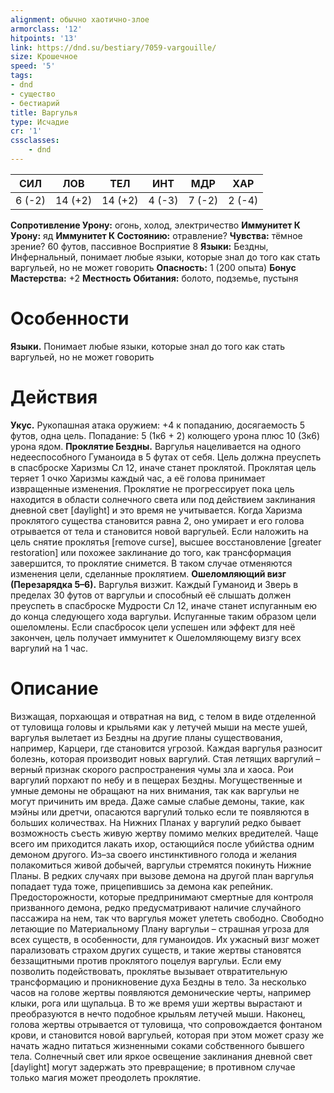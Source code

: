 ```yaml
---
alignment: обычно хаотично-злое
armorclass: '12'
hitpoints: '13'
link: https://dnd.su/bestiary/7059-vargouille/
size: Крошечное
speed: '5'
tags:
- dnd
- существо
- бестиарий
title: Варгулья
type: Исчадие
cr: '1'
cssclasses:
    - dnd
---
```



| СИЛ | ЛОВ | ТЕЛ | ИНТ | МДР | ХАР |
|---|---|---|---|---|---|
| 6 (-2) | 14 (+2) | 14 (+2) | 4 (-3) | 7 (-2) | 2 (-4) |
**Сопротивление Урону:** огонь, холод, электричество
**Иммунитет К Урону:** яд
**Иммунитет К Состоянию:** отравление?
**Чувства:** тёмное зрение? 60 футов, пассивное Восприятие 8
**Языки:** Бездны, Инфернальный, понимает любые языки, которые знал до того как стать варгульей, но не может говорить
**Опасность:** 1 (200 опыта)
**Бонус Мастерства:** +2
**Местность Обитания:** болото, подземье, пустыня


# Особенности
**Языки.** Понимает любые языки, которые знал до того как стать варгульей, но не может говорить


# Действия
**Укус.** Рукопашная атака оружием: +4 к попаданию, досягаемость 5 футов, одна цель. Попадание: 5 (1к6 + 2) колющего урона плюс 10 (3к6) урона ядом.
**Проклятие Бездны.** Варгулья нацеливается на одного недееспособного Гуманоида в 5 футах от себя. Цель должна преуспеть в спасброске Харизмы Сл 12, иначе станет проклятой. Проклятая цель теряет 1 очко Харизмы каждый час, а её голова принимает извращенные изменения. Проклятие не прогрессирует пока цель находится в области солнечного света или под действием заклинания дневной свет [daylight] и это время не учитывается. Когда Харизма проклятого существа становится равна 2, оно умирает и его голова отрывается от тела и становится новой варгульей. Если наложить на цель снятие проклятья [remove curse], высшее восстановление [greater restoration] или похожее заклинание до того, как трансформация завершится, то проклятие снимется. В таком случае отменяются изменения цели, сделанные проклятием.
**Ошеломляющий визг (Перезарядка 5–6).** Варгулья визжит. Каждый Гуманоид и Зверь в пределах 30 футов от варгульи и способный её слышать должен преуспеть в спасброске Мудрости Сл 12, иначе станет испуганным ею до конца следующего хода варгульи. Испуганные таким образом цели ошеломлены. Если спасбросок цели успешен или эффект для неё закончен, цель получает иммунитет к Ошеломляющему визгу всех варгулий на 1 час.


# Описание
Визжащая, порхающая и отвратная на вид, с телом в виде отделенной от туловища головы и крыльями как у летучей мыши на месте ушей, варгулья вылетает из Бездны на другие планы существования, например, Карцери, где становится угрозой. Каждая варгулья разносит болезнь, которая производит новых варгулий. Стая летящих варгулий – верный признак скорого распространения чумы зла и хаоса. Рои варгулий порхают по небу и в пещерах Бездны. Могущественные и умные демоны не обращают на них внимания, так как варгульи не могут причинить им вреда. Даже самые слабые демоны, такие, как мэйны или дретчи, опасаются варгулий только если те появляются в больших количествах. На Нижних Планах у варгулий редко бывает возможность съесть живую жертву помимо мелких вредителей. Чаще всего им приходится лакать ихор, остающийся после убийства одним демоном другого. Из–за своего инстинктивного голода и желания полакомиться живой добычей, варгульи стремятся покинуть Нижние Планы. В редких случаях при вызове демона на другой план варгулья попадает туда тоже, прицепившись за демона как репейник. Предосторожности, которые предпринимают смертные для контроля призванного демона, редко предусматривают наличие случайного пассажира на нем, так что варгулья может улететь свободно. Свободно летающие по Материальному Плану варгульи – страшная угроза для всех существ, в особенности, для гуманоидов. Их ужасный визг может парализовать страхом других существ, и такие жертвы становятся беззащитными против проклятого поцелуя варгульи. Если ему позволить подействовать, проклятье вызывает отвратительную трансформацию и проникновение духа Бездны в тело. За несколько часов на голове жертвы появляются демонические черты, например клыки, рога или щупальца. В то же время уши жертвы вырастают и преобразуются в нечто подобное крыльям летучей мыши. Наконец, голова жертвы отрывается от туловища, что сопровождается фонтаном крови, и становится новой варгульей, которая при этом может сразу же начать жадно питаться жизненными соками собственного бывшего тела. Солнечный свет или яркое освещение заклинания дневной свет [daylight] могут задержать это превращение; в противном случае только магия может преодолеть проклятие.